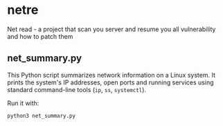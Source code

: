 # netre
Net read - a project that scan you server and resume you all vulnerability and how to patch them

## net_summary.py

This Python script summarizes network information on a Linux system. It prints the system's IP addresses, open ports and running services using standard command-line tools (`ip`, `ss`, `systemctl`).

Run it with:

```bash
python3 net_summary.py
```
